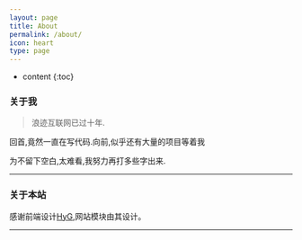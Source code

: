 ```yaml
---
layout: page
title: About
permalink: /about/
icon: heart
type: page
---
```


* content
{:toc}

### 关于我

> 浪迹互联网已过十年.

回首,竟然一直在写代码.向前,似乎还有大量的项目等着我

为不留下空白,太难看,我努力再打多些字出来.  

---

### 关于本站   

感谢前端设计[HyG](https://github.com/Gaohaoyang),网站模块由其设计。

---
